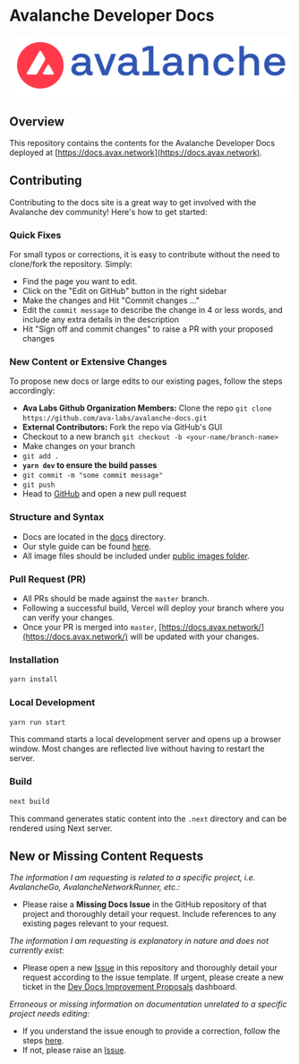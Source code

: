 # Avalanche Developer Docs

<div align="center">
  <img src="public/logo.png?raw=true">
</div>

## Overview

This repository contains the contents for the Avalanche Developer Docs
deployed at [https://docs.avax.network](https://docs.avax.network).

## Contributing

Contributing to the docs site is a great way to get involved with the Avalanche dev community!
Here's how to get started:

### Quick Fixes

For small typos or corrections, it is easy to contribute without the need to clone/fork the
repository. Simply:

- Find the page you want to edit.
- Click on the "Edit on GitHub" button in the right sidebar
- Make the changes and Hit "Commit changes ..."
- Edit the `commit message` to describe the change in 4 or less words, and include any extra details in the description
- Hit "Sign off and commit changes" to raise a PR with your proposed changes

### New Content or Extensive Changes

To propose new docs or large edits to our existing pages, follow the steps accordingly:

- **Ava Labs Github Organization Members:** Clone the repo
  `git clone https://github.com/ava-labs/avalanche-docs.git`
- **External Contributors:** Fork the repo via GitHub's GUI
- Checkout to a new branch `git checkout -b <your-name/branch-name>`
- Make changes on your branch
- `git add .`
- **`yarn dev` to ensure the build passes**
- `git commit -m "some commit message"`
- `git push`
- Head to [GitHub](https://github.com/ava-labs/avalanche-docs) and open a new pull request

### Structure and Syntax

- Docs are located in the [docs](content/docs) directory.
- Our style guide can be found [here](style-guide.md).
- All image files should be included under [public images folder](public/images).

### Pull Request (PR)

- All PRs should be made against the `master` branch.
- Following a successful build, Vercel will deploy your branch where you can verify your changes.
- Once your PR is merged into `master`, [https://docs.avax.network/](https://docs.avax.network/) will be updated with your changes.

### Installation

```bash
yarn install
```

### Local Development

```bash
yarn run start
```

This command starts a local development server and opens up a browser window. Most changes are
reflected live without having to restart the server.

### Build

```bash
next build
```

This command generates static content into the `.next` directory and can be rendered using Next server.

## New or Missing Content Requests

_The information I am requesting is related to a specific project, i.e. AvalancheGo, AvalancheNetworkRunner, etc.:_

- Please raise a **Missing Docs Issue** in the GitHub repository of that project and
  thoroughly detail your request. Include references to any existing pages relevant to your
  request.

_The information I am requesting is explanatory in nature and does not currently exist:_

- Please open a new [Issue](https://github.com/ava-labs/avalanche-docs/issues/new/choose)
  in this repository and thoroughly detail your request according to the issue template.
  If urgent, please create a new ticket in the
  [Dev Docs Improvement Proposals](https://github.com/orgs/ava-labs/projects/15/views/1)
  dashboard.

_Erroneous or missing information on documentation unrelated to a specific project needs
editing:_

- If you understand the issue enough to provide a correction, follow the steps
  [here](https://github.com/ava-labs/avalanche-docs#quick-fixes).
- If not, please raise an [Issue](https://github.com/ava-labs/avalanche-docs/issues/new/choose).